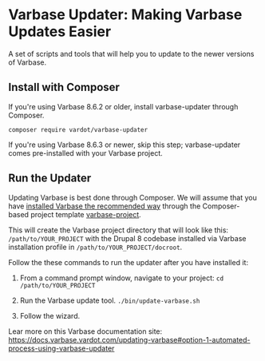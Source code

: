 # Varbase Updater: Making Varbase Updates Easier

A set of scripts and tools that will help you to update to the newer versions of Varbase.


## Install with Composer

If you're using Varbase 8.6.2 or older, install varbase-updater through Composer.
```
composer require vardot/varbase-updater
```

If you're using Varbase 8.6.3 or newer, skip this step; varbase-updater comes pre-installed with your Varbase project.


## Run the Updater

Updating Varbase is best done through Composer. We will assume that you have [installed Varbase the recommended way](https://docs.varbase.vardot.com/getting-started/installing-varbase) through the Composer-based project template [varbase-project](https://github.com/Vardot/varbase-project).

This will create the Varbase project directory that will look like this: `/path/to/YOUR_PROJECT` with the Drupal 8 codebase installed via Varbase installation profile in `/path/to/YOUR_PROJECT/docroot`.

Follow the these commands to run the updater after you have installed it:

1. From a command prompt window, navigate to your project:
`cd /path/to/YOUR_PROJECT`

2. Run the Varbase update tool.
`./bin/update-varbase.sh`

3. Follow the wizard. 


Lear more on this Varbase documentation site:
https://docs.varbase.vardot.com/updating-varbase#option-1-automated-process-using-varbase-updater
